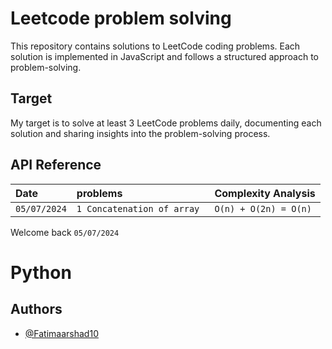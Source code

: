
# Leetcode problem solving

This repository contains solutions to LeetCode coding problems. Each solution is implemented in JavaScript and follows a structured approach to problem-solving.

## Target

My target is to solve at least 3 LeetCode problems daily, documenting each solution and sharing insights into the problem-solving process.


## API Reference

| Date | problems     |      Complexity Analysis           |
| :-------- | :------- | :------------------------- |
| `05/07/2024` | `1 Concatenation of array ` | `O(n) + O(2n) = O(n)`|
Welcome back
`05/07/2024` <h1>Python</h1> 



## Authors

- [@Fatimaarshad10](https://github.com/Fatimaarshad10)

